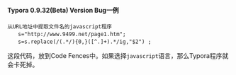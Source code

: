 #### Typora 0.9.32(Beta) Version Bug一例


```
从URL地址中提取文件名的javascript程序 
　　s="http://www.9499.net/page1.htm"; 
　　s=s.replace(/(.*/){0,}([^.]+).*/ig,"$2") ;
```

这段代码，放到Code Fences中。如果选择`javascript`语言，那么Typora程序就会卡死掉。
